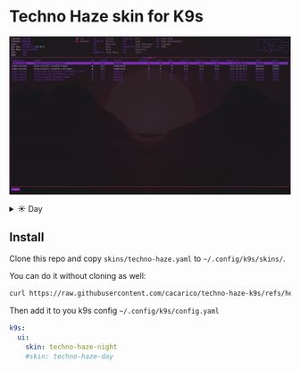 # Techno Haze skin for K9s

![Image](images/techno-haze-k9s-night.png)

<details>
  <summary>☀️ Day</summary>
  <img src="images/techno-haze-k9s-day.png"/>
</details>

## Install

Clone this repo and copy `skins/techno-haze.yaml` to `~/.config/k9s/skins/`.

You can do it without cloning as well:

```bash
curl https://raw.githubusercontent.com/cacarico/techno-haze-k9s/refs/heads/main/skin/tehcnho-haze.yaml -o ~/.config/k9s/skins/techno-haze.yaml
```

Then add it to you k9s config `~/.config/k9s/config.yaml`

```yaml
k9s:
  ui:
    skin: techno-haze-night
    #skin: techno-haze-day
```
